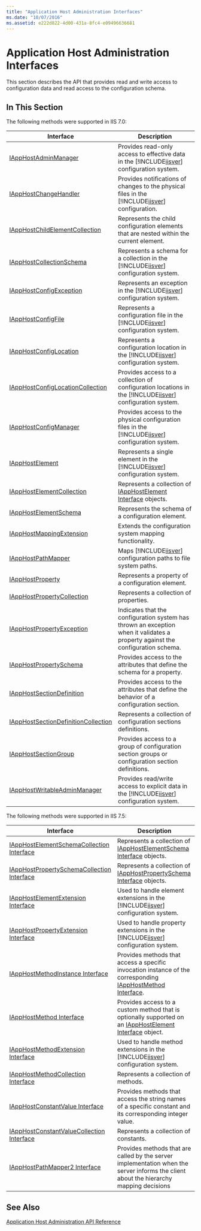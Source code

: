 ```yaml
---
title: "Application Host Administration Interfaces"
ms.date: "10/07/2016"
ms.assetid: e222d822-4d00-431a-8fc4-e09496636681
---
```

# Application Host Administration Interfaces
This section describes the API that provides read and write access to configuration data and read access to the configuration schema.  
  
## In This Section  
 The following methods were supported in IIS 7.0:  
  
|Interface|Description|  
|---------------|-----------------|  
|[IAppHostAdminManager](../../web-development-reference/native-code-api-reference/iapphostadminmanager-interface.md)|Provides read-only access to effective data in the [!INCLUDE[iisver](../../wmi-provider/includes/iisver-md.md)] configuration system.|  
|[IAppHostChangeHandler](../../web-development-reference/native-code-api-reference/iapphostchangehandler-interface.md)|Provides notifications of changes to the physical files in the [!INCLUDE[iisver](../../wmi-provider/includes/iisver-md.md)] configuration.|  
|[IAppHostChildElementCollection](../../web-development-reference/native-code-api-reference/iapphostchildelementcollection-interface.md)|Represents the child configuration elements that are nested within the current element.|  
|[IAppHostCollectionSchema](../../web-development-reference/native-code-api-reference/iapphostcollectionschema-interface.md)|Represents a schema for a collection in the [!INCLUDE[iisver](../../wmi-provider/includes/iisver-md.md)] configuration system.|  
|[IAppHostConfigException](../../web-development-reference/native-code-api-reference/iapphostconfigexception-interface.md)|Represents an exception in the [!INCLUDE[iisver](../../wmi-provider/includes/iisver-md.md)] configuration system.|  
|[IAppHostConfigFile](../../web-development-reference/native-code-api-reference/iapphostconfigfile-interface.md)|Represents a configuration file in the [!INCLUDE[iisver](../../wmi-provider/includes/iisver-md.md)] configuration system.|  
|[IAppHostConfigLocation](../../web-development-reference/native-code-api-reference/iapphostconfiglocation-interface.md)|Represents a configuration location in the [!INCLUDE[iisver](../../wmi-provider/includes/iisver-md.md)] configuration system.|  
|[IAppHostConfigLocationCollection](../../web-development-reference/native-code-api-reference/iapphostconfiglocationcollection-interface.md)|Provides access to a collection of configuration locations in the [!INCLUDE[iisver](../../wmi-provider/includes/iisver-md.md)] configuration system.|  
|[IAppHostConfigManager](../../web-development-reference/native-code-api-reference/iapphostconfigmanager-interface.md)|Provides access to the physical configuration files in the [!INCLUDE[iisver](../../wmi-provider/includes/iisver-md.md)] configuration system.|  
|[IAppHostElement](../../web-development-reference/native-code-api-reference/iapphostelement-interface.md)|Represents a single element in the [!INCLUDE[iisver](../../wmi-provider/includes/iisver-md.md)] configuration system.|  
|[IAppHostElementCollection](../../web-development-reference/native-code-api-reference/iapphostelementcollection-interface.md)|Represents a collection of [IAppHostElement Interface](../../web-development-reference/native-code-api-reference/iapphostelement-interface.md) objects.|  
|[IAppHostElementSchema](../../web-development-reference/native-code-api-reference/iapphostelementschema-interface.md)|Represents the schema of a configuration element.|  
|[IAppHostMappingExtension](../../web-development-reference/native-code-api-reference/iapphostmappingextension-interface.md)|Extends the configuration system mapping functionality.|  
|[IAppHostPathMapper](../../web-development-reference/native-code-api-reference/iapphostpathmapper-interface.md)|Maps [!INCLUDE[iisver](../../wmi-provider/includes/iisver-md.md)] configuration paths to file system paths.|  
|[IAppHostProperty](../../web-development-reference/native-code-api-reference/iapphostproperty-interface.md)|Represents a property of a configuration element.|  
|[IAppHostPropertyCollection](../../web-development-reference/native-code-api-reference/iapphostpropertycollection-interface.md)|Represents a collection of properties.|  
|[IAppHostPropertyException](../../web-development-reference/native-code-api-reference/iapphostpropertyexception-interface.md)|Indicates that the configuration system has thrown an exception when it validates a property against the configuration schema.|  
|[IAppHostPropertySchema](../../web-development-reference/native-code-api-reference/iapphostpropertyschema-interface.md)|Provides access to the attributes that define the schema for a property.|  
|[IAppHostSectionDefinition](../../web-development-reference/native-code-api-reference/iapphostsectiondefinition-interface.md)|Provides access to the attributes that define the behavior of a configuration section.|  
|[IAppHostSectionDefinitionCollection](../../web-development-reference/native-code-api-reference/iapphostsectiondefinitioncollection-interface.md)|Represents a collection of configuration sections definitions.|  
|[IAppHostSectionGroup](../../web-development-reference/native-code-api-reference/iapphostsectiongroup-interface.md)|Provides access to a group of configuration section groups or configuration section definitions.|  
|[IAppHostWritableAdminManager](../../web-development-reference/native-code-api-reference/iapphostwritableadminmanager-interface.md)|Provides read/write access to explicit data in the [!INCLUDE[iisver](../../wmi-provider/includes/iisver-md.md)] configuration system.|  
  
 The following methods were supported in IIS 7.5:  
  
|Interface|Description|  
|---------------|-----------------|  
|[IAppHostElementSchemaCollection Interface](../../web-development-reference/native-code-api-reference/iapphostelementschemacollection-interface.md)|Represents a collection of [IAppHostElementSchema Interface](../../web-development-reference/native-code-api-reference/iapphostelementschema-interface.md) objects.|  
|[IAppHostPropertySchemaCollection Interface](../../web-development-reference/native-code-api-reference/iapphostpropertyschemacollection-interface.md)|Represents a collection of [IAppHostPropertySchema Interface](../../web-development-reference/native-code-api-reference/iapphostpropertyschema-interface.md) objects.|  
|[IAppHostElementExtension Interface](../../web-development-reference/native-code-api-reference/iapphostelementextension-interface.md)|Used to handle element extensions in the [!INCLUDE[iisver](../../wmi-provider/includes/iisver-md.md)] configuration system.|  
|[IAppHostPropertyExtension Interface](../../web-development-reference/native-code-api-reference/iapphostpropertyextension-interface.md)|Used to handle property extensions in the [!INCLUDE[iisver](../../wmi-provider/includes/iisver-md.md)] configuration system.|  
|[IAppHostMethodInstance Interface](../../web-development-reference/native-code-api-reference/iapphostmethodinstance-interface.md)|Provides methods that access a specific invocation instance of the corresponding [IAppHostMethod Interface](../../web-development-reference/native-code-api-reference/iapphostmethod-interface.md).|  
|[IAppHostMethod Interface](../../web-development-reference/native-code-api-reference/iapphostmethod-interface.md)|Provides access to a custom method that is optionally supported on an [IAppHostElement Interface](../../web-development-reference/native-code-api-reference/iapphostelement-interface.md) object.|  
|[IAppHostMethodExtension Interface](../../web-development-reference/native-code-api-reference/iapphostmethodextension-interface.md)|Used to handle method extensions in the [!INCLUDE[iisver](../../wmi-provider/includes/iisver-md.md)] configuration system.|  
|[IAppHostMethodCollection Interface](../../web-development-reference/native-code-api-reference/iapphostmethodcollection-interface.md)|Represents a collection of methods.|  
|[IAppHostConstantValue Interface](../../web-development-reference/native-code-api-reference/iapphostconstantvalue-interface.md)|Provides methods that access the string names of a specific constant and its corresponding integer value.|  
|[IAppHostConstantValueCollection Interface](../../web-development-reference/native-code-api-reference/iapphostconstantvaluecollection-interface.md)|Represents a collection of constants.|  
|[IAppHostPathMapper2 Interface](../../web-development-reference/native-code-api-reference/iapphostpathmapper2-interface.md)|Provides methods that are called by the server implementation when the server informs the client about the hierarchy mapping decisions|  
  
## See Also  
 [Application Host Administration API Reference](../../web-development-reference/native-code-api-reference/application-host-administration-api-reference.md)